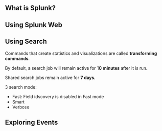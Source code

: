 ## What is Splunk?

## Using Splunk Web

## Using Search

Commands that create statistics and visualizations are called **transforming commands**.

By default, a search job will remain active for **10 minutes** after it is run.

Shared search jobs remain active for **7 days**.

3 search mode:

- Fast: Field idscovery is disabled in Fast mode 
- Smart 
- Verbose

## Exploring Events
